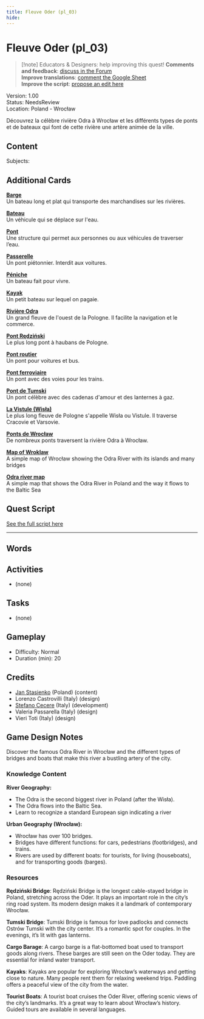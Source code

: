 ```yaml
---
title: Fleuve Oder (pl_03)
hide:
---
```


# Fleuve Oder (pl_03)
> [!note] Educators & Designers: help improving this quest!
> **Comments and feedback**: [discuss in the Forum](https://antura.discourse.group/t/pl-03-a-voyage-on-the-odra-river/34/1)  
> **Improve translations**: [comment the Google Sheet](https://docs.google.com/spreadsheets/d/1FPFOy8CHor5ArSg57xMuPAG7WM27-ecDOiU-OmtHgjw/edit?gid=106202032#gid=106202032)  
> **Improve the script**: [propose an edit here](https://github.com/vgwb/Antura/blob/main/Assets/_discover/_quests/PL_03%20Wroclaw%20River/PL_03%20Wroclaw%20River%20-%20Yarn%20Script.yarn)  

Version: 1.00  
Status: NeedsReview  
Location: Poland - Wrocław

Découvrez la célèbre rivière Odra à Wrocław et les différents types de ponts et de bateaux qui font de cette rivière une artère animée de la ville.

## Content
Subjects: 


## Additional Cards
**[Barge](../../cards/index.md#barge)**  
Un bateau long et plat qui transporte des marchandises sur les rivières.  

**[Bateau](../../cards/index.md#boat)**  
Un véhicule qui se déplace sur l'eau.  

**[Pont](../../cards/index.md#bridge)**  
Une structure qui permet aux personnes ou aux véhicules de traverser l’eau.  

**[Passerelle](../../cards/index.md#footbridge)**  
Un pont piétonnier. Interdit aux voitures.  

**[Péniche](../../cards/index.md#houseboat)**  
Un bateau fait pour vivre.  

**[Kayak](../../cards/index.md#kayak)**  
Un petit bateau sur lequel on pagaie.  

**[Rivière Odra](../../cards/index.md#place_odra_river)**  
Un grand fleuve de l'ouest de la Pologne. Il facilite la navigation et le commerce.  

**[Pont Rędziński](../../cards/index.md#redzinski_bridge)**  
Le plus long pont à haubans de Pologne.  

**[Pont routier](../../cards/index.md#road_bridge)**  
Un pont pour voitures et bus.  

**[Pont ferroviaire](../../cards/index.md#train_bridge)**  
Un pont avec des voies pour les trains.  

**[Pont de Tumski](../../cards/index.md#tumski_bridge)**  
Un pont célèbre avec des cadenas d'amour et des lanternes à gaz.  

**[La Vistule (Wisła)](../../cards/index.md#place_vistula_river)**  
Le plus long fleuve de Pologne s'appelle Wisła ou Vistule. Il traverse Cracovie et Varsovie.  

**[Ponts de Wrocław](../../cards/index.md#wroclaw_bridges)**  
De nombreux ponts traversent la rivière Odra à Wrocław.  

**[Map of Wroklaw](../../cards/index.md#wroklaw_map)**  
A simple map of Wrocław showing the Odra River with its islands and many bridges  

**[Odra river map](../../cards/index.md#odra_river_map)**  
A simple map that shows the Odra River in Poland and the way it flows to the Baltic Sea  

## Quest Script

[See the full script here](./pl_03-script.md)

---

## Words
## Activities
- (none)

## Tasks
- (none)
## Gameplay
- Difficulty: Normal
- Duration (min): 20
## Credits
- [Jan Stasienko](mailto:jan.stasienko@dsw.edu.pl) (Poland) (content)
- Lorenzo Castrovilli (Italy) (design)
- [Stefano Cecere](https://stefanocecere.com) (Italy) (development)
- Valeria Passarella (Italy) (design)
- Vieri Toti (Italy) (design)

## Game Design Notes

Discover the famous Odra River in Wrocław and the different types of bridges and boats that make this river a bustling artery of the city.

### Knowledge Content
**River Geography:**

- The Odra is the second biggest river in Poland (after the Wisła).
- The Odra flows into the Baltic Sea.
- Learn to recognize a standard European sign indicating a river

**Urban Geography (Wrocław):**

- Wrocław has over 100 bridges.
- Bridges have different functions: for cars, pedestrians (footbridges), and trains.
- Rivers are used by different boats: for tourists, for living (houseboats), and for transporting goods (barges).

### Resources
**Rędziński Bridge**: Rędziński Bridge is the longest cable-stayed bridge in Poland, stretching across the Oder. It plays an important role in the city’s ring road system. Its modern design makes it a landmark of contemporary Wrocław.

**Tumski Bridge**: Tumski Bridge is famous for love padlocks and connects Ostrów Tumski with the city center. It’s a romantic spot for couples. In the evenings, it’s lit with gas lanterns.

**Cargo Barage**: A cargo barge is a flat-bottomed boat used to transport goods along rivers. These barges are still seen on the Oder today. They are essential for inland water transport.

**Kayaks**: Kayaks are popular for exploring Wrocław’s waterways and getting close to nature. Many people rent them for relaxing weekend trips. Paddling offers a peaceful view of the city from the water.

**Tourist Boats**: A tourist boat cruises the Oder River, offering scenic views of the city’s landmarks. It’s a great way to learn about Wrocław’s history. Guided tours are available in several languages.

